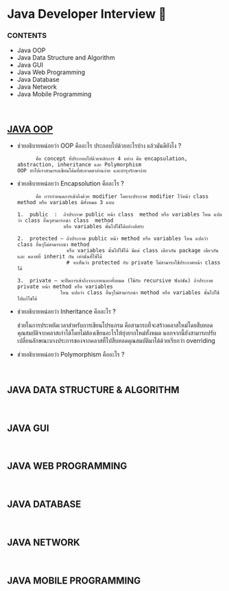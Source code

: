 # Java  Developer  Interview 🚀
### CONTENTS
  -  Java OOP
  -  Java Data Structure and Algorithm
  -  Java GUI
  -  Java Web Programming
  -  Java Database
  -  Java Network
  -  Java Mobile Programming

<br/>

## [JAVA OOP](http://programmingbright.com/blog/?page=3)
- ช่วยอธิบายหน่อยว่า OOP คืออะไร ประกอบไปด้วยอะไรบ้าง  แล้วมันดียังไง ?

            คือ concept ที่ประกอบไปด้วยหลักการ 4 อย่าง คือ encapsulation, abstraction, inheritance และ Polymorphism
      OOP ทำให้เราสามารถเขียนโค้ดที่สะอาดตาอ่านง่าย และบำรุงรักษาง่าย
  
- ช่วยอธิบายหน่อยว่า Encapsolution คืออะไร ?

            คือ การกำหนดการเข้าถึงด้วย modifier โดยจะประกาศ modifier ไว้หน้า class  method หรือ variables มีทั้งหมด 3 แบบ
  
      1.  public  :  ถ้าประกาศ public หน้า class  method หรือ variables ไหน แปลว่า class อื่นๆสามารถนำ class  method
                     หรือ variables นั้นไปใช้ได้อย่างอิสระ
      
      2.  protected – ถ้าประกาศ public หน้า method หรือ variables ไหน แปลว่า class อื่นๆไม่สามารถนำ method
                      หรือ variables นั้นไปใช้ได้ มีแค่ class เดียวกัน package เดียวกัน และ คลาสที่ inherit กัน เท่านั้นที่ใช้ได้
                      # จะเห็นว่า protected กับ private ไม่สามารถใช้ประกาศหน้า class ได้
     
      3.  private – จะปิดการเข้าถึงจากภายนอกทั้งหมด (ใช้กับ recursive ฟังก์ชัน) ถ้าประกาศ private หน้า method หรือ variables
                    ไหน แปลว่า class อื่นๆไม่สามารถนำ method หรือ variables นั้นไปใช้ ไปแก้ไขได้
  
- ช่วยอธิบายหน่อยว่า  Inheritance คืออะไร ?

  ช่วยในการประหยัดเวลาสำหรับการเขียนโปรแกรม คือสามารถที่จะสร้างคลาสใหม่โดยสืบทอดคุณสมบัติจากคลาสเก่าได้โดยไม่ต้องเขียนอะไรให้ยุ่งยากใหม่ทั้งหมด นอกจากนี้ยังสามารถปรับเปลี่ยนลักษณะบางประการของจากคลาสที่ไปสืบทอดคุณสมบัติมาได้ด้วยเรียกว่า overriding


  
- ช่วยอธิบายหน่อยว่า Polymorphism คืออะไร ?

<br/>

## JAVA DATA STRUCTURE & ALGORITHM

<br/>

## JAVA GUI

<br/>

## JAVA WEB PROGRAMMING

<br/>

## JAVA DATABASE

<br/>

## JAVA NETWORK

<br/>

## JAVA MOBILE PROGRAMMING
